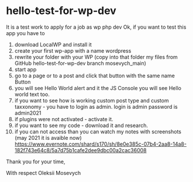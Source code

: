 # hello-test-for-wp-dev
It is a test work to apply for a job as wp php dev
Ok, if you want to test this app you have to
1. download LocalWP and install it
2. create your first wp-app with a name wordpress
3. rewrite your folder with your WP (copy into that folder my files from GitHub hello-test-for-wp-dev branch mosevych_main)
4. start app
5. go to a page or to a post and click that button with the same name Button
6. you will see Hello World alert and it the JS Console you will see Hello world text too.
7. if you want to see how is working custom post type and custom taxxonomy - you have to login as admin. login is admin password is admin2021
8. if plugins were not activated - activate it.
9. if you want to see my code - download it and research.
10. if you can not access than you can watch my notes with screenshots (may 2021 it is avaible now) https://www.evernote.com/shard/s170/sh/8e0e385c-07b4-2aa8-14a8-182f743e64c8/5a7d75b1cafe2dee9dbc00a2cac36008

Thank you for your time,

With respect 
Oleksii Mosevych

